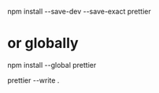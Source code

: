 npm install --save-dev --save-exact prettier

# or globally

npm install --global prettier

prettier --write .
